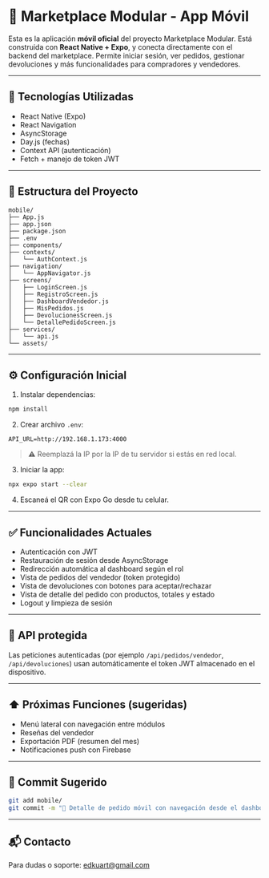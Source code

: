 # 📱 Marketplace Modular - App Móvil

Esta es la aplicación **móvil oficial** del proyecto Marketplace Modular. Está construida con **React Native + Expo**, y conecta directamente con el backend del marketplace. Permite iniciar sesión, ver pedidos, gestionar devoluciones y más funcionalidades para compradores y vendedores.

---

## 🚀 Tecnologías Utilizadas

- React Native (Expo)
- React Navigation
- AsyncStorage
- Day.js (fechas)
- Context API (autenticación)
- Fetch + manejo de token JWT

---

## 📁 Estructura del Proyecto

```
mobile/
├── App.js
├── app.json
├── package.json
├── .env
├── components/
├── contexts/
│   └── AuthContext.js
├── navigation/
│   └── AppNavigator.js
├── screens/
│   ├── LoginScreen.js
│   ├── RegistroScreen.js
│   ├── DashboardVendedor.js
│   ├── MisPedidos.js
│   ├── DevolucionesScreen.js
│   └── DetallePedidoScreen.js
├── services/
│   └── api.js
└── assets/
```

---

## ⚙️ Configuración Inicial

1. Instalar dependencias:

```bash
npm install
```

2. Crear archivo `.env`:

```env
API_URL=http://192.168.1.173:4000
```

> ⚠️ Reemplazá la IP por la IP de tu servidor si estás en red local.

3. Iniciar la app:

```bash
npx expo start --clear
```

4. Escaneá el QR con Expo Go desde tu celular.

---

## ✅ Funcionalidades Actuales

- Autenticación con JWT
- Restauración de sesión desde AsyncStorage
- Redirección automática al dashboard según el rol
- Vista de pedidos del vendedor (token protegido)
- Vista de devoluciones con botones para aceptar/rechazar
- Vista de detalle del pedido con productos, totales y estado
- Logout y limpieza de sesión

---

## 🔐 API protegida

Las peticiones autenticadas (por ejemplo `/api/pedidos/vendedor`, `/api/devoluciones`) usan automáticamente el token JWT almacenado en el dispositivo.

---

## ⬆️ Próximas Funciones (sugeridas)

- Menú lateral con navegación entre módulos
- Reseñas del vendedor
- Exportación PDF (resumen del mes)
- Notificaciones push con Firebase

---

## 📝 Commit Sugerido

```bash
git add mobile/
git commit -m "🧾 Detalle de pedido móvil con navegación desde el dashboard"
```

---

## 📬 Contacto

Para dudas o soporte: [edkuart@gmail.com](mailto:edkuart@gmail.com)

